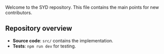 Welcome to the SYD repository. This file contains the main points for new contributors.

## Repository overview

- **Source code**: `src/` contains the implementation.
- **Tests**: `npm run dev` for testing.